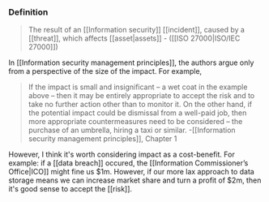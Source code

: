 ### Definition
>The result of an [[Information security]] [[incident]], caused by a [[threat]], which affects [[asset|assets]]
>\- ([[ISO 27000|ISO/IEC 27000]])

In [[Information security management principles]], the authors argue only from a perspective of the size of the impact. For example,
>If the impact is small and insignificant – a wet coat in the example above – then it may be entirely appropriate to accept the risk and to take no further action other than to monitor it. On the other hand, if the potential impact could be dismissal from a well-paid job, then more appropriate countermeasures need to be considered – the purchase of an umbrella, hiring a taxi or similar.
>\-[[Information security management principles]], Chapter 1

However, I think it's worth considering impact as a cost-benefit. For example: if a [[data breach]] occured, the [[Information Commissioner’s Office|ICO]] might fine us $1m. However, if our more lax approach to data storage means we can increase market share and turn a profit of $2m, then it's good sense to accept the [[risk]]. 